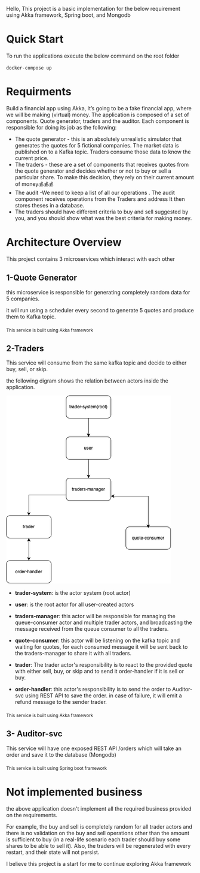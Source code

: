 Hello, This project is a basic implementation for the below requirement using Akka framework, Spring boot, and Mongodb

# Quick Start

To run the applications execute the below command on the root folder

`docker-compose up`


# Requirments 

Build a financial app using Akka,
It’s going to be a fake financial app, where we will be making (virtual) money. The application is composed of a set of components. Quote generator, traders and the auditor.
Each component is responsible for doing its job as the following:
- The quote generator - this is an absolutely unrealistic simulator that generates the quotes for 5 fictional companies. The market data is published on to a Kafka topic. Traders consume those data to know the current price.
- The traders - these are a set of components that receives quotes from the quote generator and decides whether or not to buy or sell a particular share. To make this decision, they rely on their current amount of money💰💰💰
- The audit -We need to keep a list of all our operations . The audit component receives operations from the Traders and address  It then stores theses in a database.
- The traders should have different criteria to buy and sell suggested by you, and you should show what was the best criteria for making money.

# Architecture Overview 

This project contains 3 microservices which interact with each other 

## 1-Quote Generator 

this microservice is responsible for generating completely random data for 5 companies. 

it will run using a scheduler every second to generate 5 quotes and produce them to Kafka topic.

<sub>This service is built using Akka framework</sub>

## 2-Traders 

This service will consume from the same kafka topic and decide to either buy, sell, or skip.

the following digram shows the relation between actors inside the application.

![image info](trader-actor.png)


- **trader-system**: is the actor system (root actor)

- **user**: is the root actor for all user-created actors

- **traders-manager**: this actor will be responsible for managing the queue-consumer actor and multiple trader actors, and broadcasting the message received from the queue consumer to all the traders.
  
- **quote-consumer**: this actor will be listening on the kafka topic and waiting for quotes, for each consumed message it will be sent back to the traders-manager to share it with all traders.
  
- **trader**: The trader actor's responsibility is to react to the provided quote with either sell, buy, or skip and to send it order-handler if it is sell or buy.
  
- **order-handler**: this actor's responsibility is to send the order to Auditor-svc using REST API to save the order. in case of failure, it will emit a refund message to the sender trader.


<sub>This service is built using Akka framework</sub>


## 3- Auditor-svc

This service will have one exposed REST API /orders which will take an order and save it to the database (Mongodb)


<sub>This service is built using Spring boot framework</sub>

# Not implemented business

the above application doesn't implement all the required business provided on the requirements. 

For example, the buy and sell is completely random for all trader actors and there is no validation on the buy and sell operations other than the amount is sufficient to buy (in a real-life scenario each trader should buy some shares to be able to sell it). Also, the traders will be regenerated with every restart, and their state will not persist.

I believe this project is a start for me to continue exploring Akka framework
